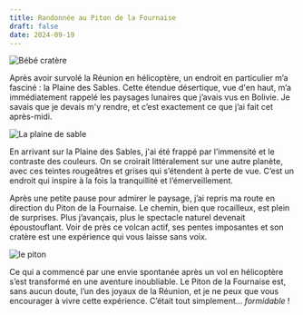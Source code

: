 ```yaml
---
title: Randonnée au Piton de la Fournaise
draft: false
date: 2024-09-19
---
```

![Bébé cratère ](/img/img_2681.jpeg "Bébé cratère ")

Après avoir survolé la Réunion en hélicoptère, un endroit en particulier m’a fasciné : la Plaine des Sables. Cette étendue désertique, vue d'en haut, m’a immédiatement rappelé les paysages lunaires que j’avais vus en Bolivie. Je savais que je devais m'y rendre, et c’est exactement ce que j’ai fait cet après-midi.

![La plaine de sable](/img/img_2649.jpeg "La plaine de sable")

En arrivant sur la Plaine des Sables, j'ai été frappé par l’immensité et le contraste des couleurs. On se croirait littéralement sur une autre planète, avec ces teintes rougeâtres et grises qui s’étendent à perte de vue. C’est un endroit qui inspire à la fois la tranquillité et l’émerveillement.

Après une petite pause pour admirer le paysage, j’ai repris ma route en direction du Piton de la Fournaise. Le chemin, bien que rocailleux, est plein de surprises. Plus j’avançais, plus le spectacle naturel devenait époustouflant. Voir de près ce volcan actif, ses pentes imposantes et son cratère est une expérience qui vous laisse sans voix.

![le piton](/img/img_2672.jpeg "Le piton de la fournaise")

Ce qui a commencé par une envie spontanée après un vol en hélicoptère s’est transformé en une aventure inoubliable. Le Piton de la Fournaise est, sans aucun doute, l’un des joyaux de la Réunion, et je ne peux que vous encourager à vivre cette expérience. C’était tout simplement... *formidable* !
